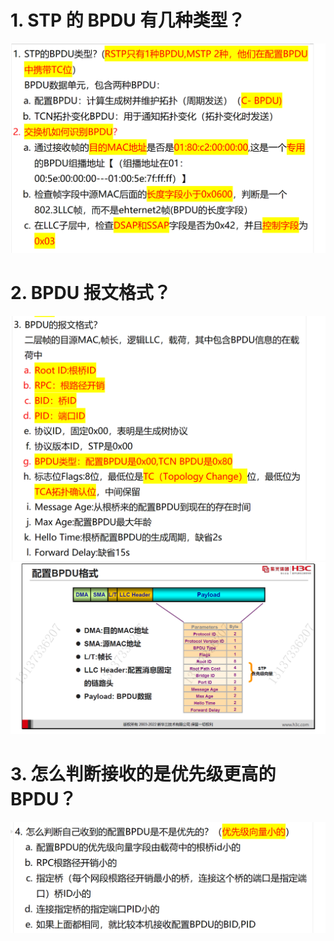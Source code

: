 # 1. STP 的 BPDU 有几种类型？

![alt text](image-7.png)

# 2. BPDU 报文格式？

![alt text](images/面试题---BPDU/image.png)
![alt text](images/面试题---BPDU/image-1.png)

# 3. 怎么判断接收的是优先级更高的 BPDU？

![alt text](images/面试题---BPDU/image-2.png)
